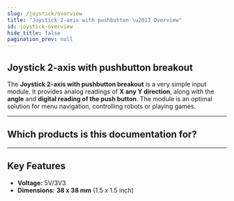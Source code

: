 ```yaml
---
slug: /joystick/overview
title: "Joystick 2-axis with pushbutton \u2013 Overview"
id: joystick-overview
hide_title: false
pagination_prev: null
---
```

## Joystick 2-axis with pushbutton breakout

The **Joystick 2-axis with pushbutton breakout** is a very simple input module. It provides analog readings of **X any Y direction**, along with the **angle** and **digital reading of the push button**. The module is an optimal solution for menu navigation, controlling robots or playing games.

<CenteredImage src="/img/joystick/333089.jpg" alt="Joystick module" caption="Joystick module" />

---

## Which products is this documentation for?

<QuickLink 
  title="Joystick 2-axis with pushbutton breakout
" 
  description="333089"
  url="https://solde.red/333089/productPage"
  image="/img/joystick/333089.jpg" 
/>

---

## Key Features

- **Voltage:** 5V/3V3
- **Dimensions:** **38 x 38 mm** (1.5 x 1.5 inch)